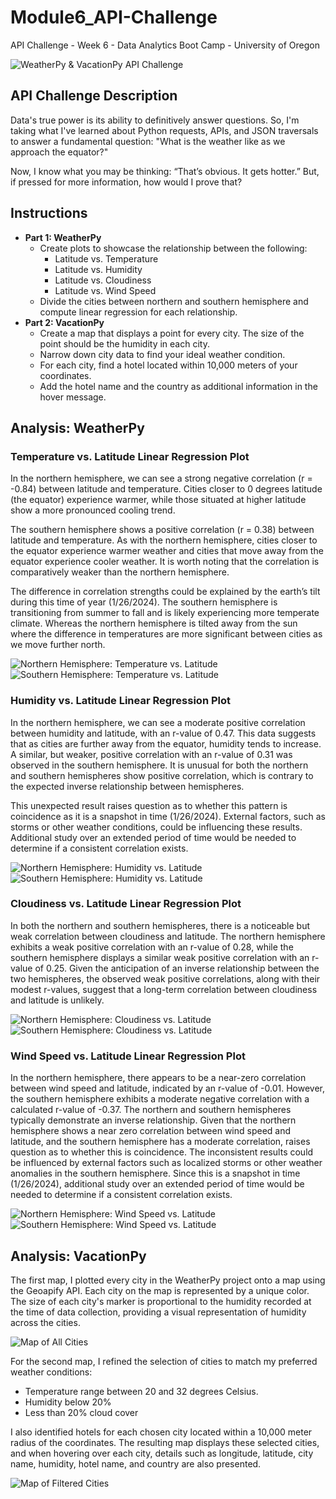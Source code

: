 # Module6_API-Challenge
API Challenge - Week 6 - Data Analytics Boot Camp - University of Oregon

![WeatherPy & VacationPy API Challenge](images/Weather-VacationBanner.jpg)

## API Challenge Description
Data's true power is its ability to definitively answer questions. So, I'm taking what I've learned about Python requests, APIs, and JSON traversals to answer a fundamental question: "What is the weather like as we approach the equator?"

Now, I know what you may be thinking: “That’s obvious. It gets hotter.” But, if pressed for more information, how would I prove that?

## Instructions
- **Part 1:  WeatherPy**
  - Create plots to showcase the relationship between the following:  
    - Latitude vs. Temperature
    - Latitude vs. Humidity
    - Latitude vs. Cloudiness
    - Latitude vs. Wind Speed
  - Divide the cities between northern and southern hemisphere and compute linear regression for each relationship.
- **Part 2:  VacationPy**
  - Create a map that displays a point for every city.  The size of the point should be the humidity in each city.
  - Narrow down city data to find your ideal weather condition. 
  - For each city, find a hotel located within 10,000 meters of your coordinates.
  - Add the hotel name and the country as additional information in the hover message.

## Analysis:  WeatherPy

###  Temperature vs. Latitude Linear Regression Plot
In the northern hemisphere, we can see a strong negative correlation (r = -0.84) between latitude and temperature.  Cities closer to 0 degrees latitude (the equator) experience warmer, while those situated at higher latitude show a more pronounced cooling trend.

The southern hemisphere shows a positive correlation (r = 0.38) between latitude and temperature.  As with the northern hemisphere, cities closer to the equator experience warmer weather and cities that move away from the equator experience cooler weather.  It is worth noting that the correlation is comparatively weaker than the northern hemisphere.  

The difference in correlation strengths could be explained by the earth’s tilt during this time of year (1/26/2024).  The southern hemisphere is transitioning from summer to fall and is likely experiencing more temperate climate.  Whereas the northern hemisphere is tilted away from the sun where the difference in temperatures are more significant between cities as we move further north.

![Northern Hemisphere:  Temperature vs. Latitude](output_data\North-Temp.png)
![Southern Hemisphere:  Temperature vs. Latitude](output_data\South-Temp.png)

### Humidity vs. Latitude Linear Regression Plot

In the northern hemisphere, we can see a moderate positive correlation between humidity and latitude, with an r-value of 0.47.  This data suggests that as cities are further away from the equator, humidity tends to increase.  A similar, but weaker, positive correlation with an r-value of 0.31 was observed in the southern hemisphere.    It is unusual for both the northern and southern hemispheres show positive correlation, which is contrary to the expected inverse relationship between hemispheres.

This unexpected result raises question as to whether this pattern is coincidence as it is a snapshot in time (1/26/2024).  External factors, such as storms or other weather conditions, could be influencing these results.  Additional study over an extended period of time would be needed to determine if a consistent correlation exists. 

![Northern Hemisphere:  Humidity vs. Latitude](output_data\North-Humid.png)
![Southern Hemisphere:  Humidity vs. Latitude](output_data/South-Humid.png)

### Cloudiness vs. Latitude Linear Regression Plot

In both the northern and southern hemispheres, there is a noticeable but weak correlation between cloudiness and latitude. The northern hemisphere exhibits a weak positive correlation with an r-value of 0.28, while the southern hemisphere displays a similar weak positive correlation with an r-value of 0.25. Given the anticipation of an inverse relationship between the two hemispheres, the observed weak positive correlations, along with their modest r-values, suggest that a long-term correlation between cloudiness and latitude is unlikely.

![Northern Hemisphere:  Cloudiness vs. Latitude](output_data\North-Cloud.png)
![Southern Hemisphere:  Cloudiness vs. Latitude](output_data\South-Cloud.png)

### Wind Speed vs. Latitude Linear Regression Plot

In the northern hemisphere, there appears to be a near-zero correlation between wind speed and latitude, indicated by an r-value of -0.01. However, the southern hemisphere exhibits a moderate negative correlation with a calculated r-value of -0.37.  The northern and southern hemispheres typically demonstrate an inverse relationship.  Given that the northern hemisphere shows a near zero correlation between wind speed and latitude, and the southern hemisphere has a moderate correlation, raises question as to whether this is coincidence.  The inconsistent results could be influenced by external factors such as localized storms or other weather anomalies in the southern hemisphere. Since this is a snapshot in time (1/26/2024), additional study over an extended period of time would be needed to determine if a consistent correlation exists.

![Northern Hemisphere:  Wind Speed vs. Latitude](output_data\North-Wind.png)
![Southern Hemisphere:  Wind Speed vs. Latitude](output_data\South-wind.png)

## Analysis:  VacationPy

The first map, I plotted every city in the WeatherPy project onto a map using the Geoapify API.  Each city on the map is represented by a unique color. The size of each city's marker is proportional to the humidity recorded at the time of data collection, providing a visual representation of humidity across the cities.

![Map of All Cities](images\MapAllCities.JPG)

For the second map, I refined the selection of cities to match my preferred weather conditions:
- Temperature range between 20 and 32 degrees Celsius.
- Humidity below 20%
- Less than 20% cloud cover

I also identified hotels for each chosen city located within a 10,000 meter radius of the coordinates. The resulting map displays these selected cities, and when hovering over each city, details such as longitude, latitude, city name, humidity, hotel name, and country are also presented.

![Map of Filtered Cities](images\MapFilteredCities.JPG)